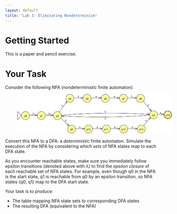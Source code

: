 ```yaml
---
layout: default
title: "Lab 3: Eliminating Nondeterminism"
---
```


# Getting Started

This is a paper and pencil exercise.

# Your Task

Consider the following NFA (nondeterministic finite automaton):

<img style="margin-left: 40px; width: 40em;" src="img/lab03.svg" onerror="this.src='img/lab03.png'">

Convert this NFA to a DFA: a *deterministic* finite automaton.  Simulate the execution of the NFA by considering which *sets* of NFA states map to each DFA state.

As you encounter reachable states, make sure you immediately follow epsilon transitions (denoted above with λ) to find the *epsilon closure* of each reachable set of NFA states.  For example, even though q0 in the NFA is the start state, q1 is reachable from q0 by an epsilon transition, so NFA states {q0, q1} map to the DFA start state.

Your task is to produce:

* The table mapping NFA state sets to corresponding DFA states
* The resulting DFA (equivalent to the NFA)

<!--
## Solution

Here is a solution: [lab03soln.pdf](lab03soln.pdf)
-->
